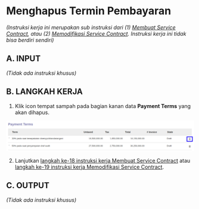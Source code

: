 # Menghapus Termin Pembayaran

*(Instruksi kerja ini merupakan sub instruksi dari (1) [Membuat Service Contract](./membuat.md), atau (2) [Memodifikasi Service Contract](./memodifikasi.md). Instruksi kerja ini tidak bisa berdiri sendiri)*

## A. INPUT

*(Tidak ada instruksi khusus)*

## B. LANGKAH KERJA

1. Klik icon tempat sampah pada bagian kanan data **Payment Terms** yang akan dihapus.

![](../../img/service-contract/tombol-hapus-termin.png)

2. Lanjutkan [langkah ke-18 instruksi kerja Membuat Service Contract](./membuat.md#l18) atau [langkah ke-19 instruksi kerja Memodifikasi Service Contract](./memodifikasi.md#l19).

## C. OUTPUT

*(Tidak ada instruksi khusus)*
